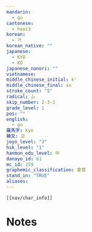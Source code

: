 ```yaml
---
mandarin:
  - qù
cantonese:
  - heoi3
korean:
  - 거
korean_native: ""
japanese:
  - KYO
  - KO
japanese_nanori: ""
vietnamese:
middle_chinese_initial: kʰ
middle_chinese_final: ɨʌ
stroke_count: "5"
radical: 厶
skip_number: 2-3-2
grade_level: 1
pos: ""
english:
  - go
羅馬字: kyo
韓文: 쿄
joyo_level: "3"
hsk_level: "1"
hanmun_edu_level: 中
danayo_id: 61
mc_id: 159
graphemic_classification: 會意
stand_in: "TRUE"
aliases:
---
```

```meta-bind-embed
[[nav/char_info]]
```

# Notes
